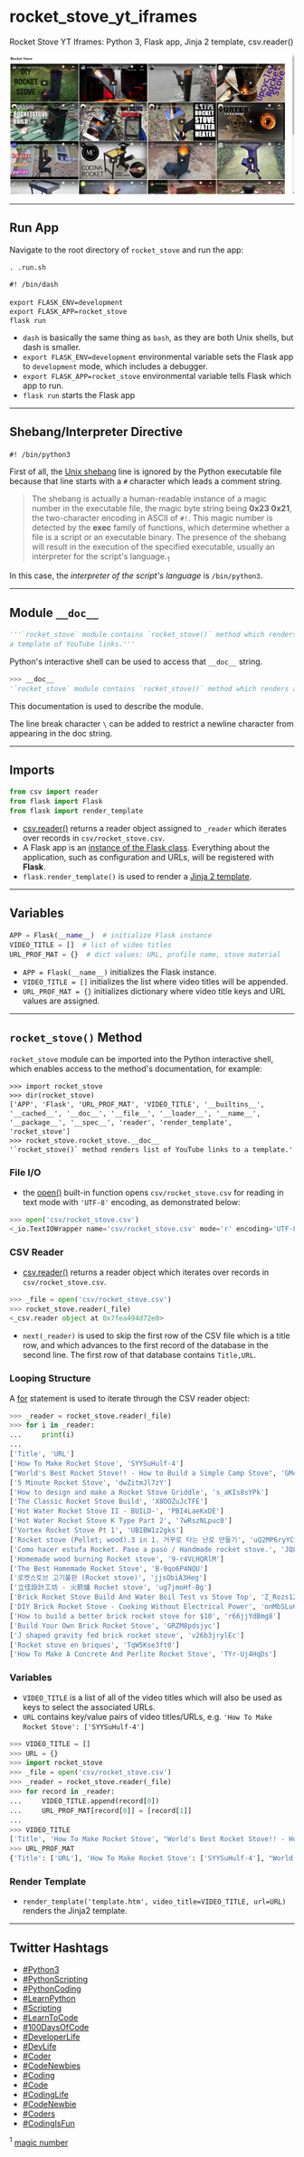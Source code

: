 # rocket_stove_yt_iframes
Rocket Stove YT Iframes: Python 3, Flask app, Jinja 2 template, csv.reader()

![screen capture](screen_capture.png)

---


## Run App

Navigate to the root directory of `rocket_stove` and run the app:

```shell
. .run.sh
```

```shell
#! /bin/dash

export FLASK_ENV=development
export FLASK_APP=rocket_stove
flask run
```

- `dash` is basically the same thing as `bash`, as they are both Unix shells, but dash is smaller.
- `export FLASK_ENV=development` environmental variable sets the Flask app to `development` mode, which includes a debugger.
- `export FLASK_APP=rocket_stove` environmental variable tells Flask which app to run.
- `flask run` starts the Flask app


---


## Shebang/Interpreter Directive

`#! /bin/python3`

First of all, the [Unix shebang](https://en.wikipedia.org/wiki/Shebang_(Unix)) line is ignored by the Python executable file because that line starts with a `#` character which leads a comment string.

> The shebang is actually a human-readable instance of a magic number in the executable file, the magic byte string being **0x23 0x21**, the two-character encoding in ASCII of `#!`. This magic number is detected by the **exec** family of functions, which determine whether a file is a script or an executable binary. The presence of the shebang will result in the execution of the specified executable, usually an interpreter for the script's language.<sub>1</sub>

In this case, the _interpreter of the script's language_ is `/bin/python3`.


---


## Module `__doc__`

```Python
'''`rocket_stove` module contains `rocket_stove()` method which renders \
a template of YouTube links.'''
```

Python's interactive shell can be used to access that `__doc__` string.

```python
>>> __doc__
'`rocket_stove` module contains `rocket_stove()` method which renders a template of YouTube links.'
```

This documentation is used to describe the module.

The line break character `\` can be added to restrict a newline character from appearing in the doc string.


---


## Imports

```python
from csv import reader
from flask import Flask
from flask import render_template
```

- [csv.reader()](https://docs.python.org/3/library/csv.html#csv.reader) returns a reader object assigned to `_reader` which iterates over records in `csv/rocket_stove.csv`.
- A Flask app is an [instance of the Flask class](https://flask.palletsprojects.com/en/1.1.x/tutorial/factory/#application-setup). Everything about the application, such as configuration and URLs, will be registered with **Flask**.
- `flask.render_template()` is used to render a [Jinja 2 template](https://jinja.palletsprojects.com/en/2.11.x/templates/#synopsis).


---


## Variables

```python
APP = Flask(__name__)  # initialize Flask instance
VIDEO_TITLE = []  # list of video titles
URL_PROF_MAT = {}  # dict values: URL, profile name, stove material
```

- `APP = Flask(__name__)` initializes the Flask instance.
- `VIDEO_TITLE = []` initializes the list where video titles will be appended.
- `URL_PROF_MAT = {}` initializes dictionary where video title keys and URL values are assigned.


---


## `rocket_stove()` Method

`rocket_stove` module can be imported into the Python interactive shell, which enables access to the method's documentation, for example:

```
>>> import rocket_stove
>>> dir(rocket_stove)
['APP', 'Flask', 'URL_PROF_MAT', 'VIDEO_TITLE', '__builtins__', '__cached__', '__doc__', '__file__', '__loader__', '__name__', '__package__', '__spec__', 'reader', 'render_template', 'rocket_stove']
>>> rocket_stove.rocket_stove.__doc__
'`rocket_stove()` method renders list of YouTube links to a template.'
```

### File I/O

- the [open()](https://docs.python.org/3/library/functions.html#open) built-in function opens `csv/rocket_stove.csv` for reading in text mode with `'UTF-8'` encoding, as demonstrated below:

```python
>>> open('csv/rocket_stove.csv')
<_io.TextIOWrapper name='csv/rocket_stove.csv' mode='r' encoding='UTF-8'>
```

### CSV Reader

- [csv.reader()](https://docs.python.org/3/library/csv.html#csv.reader) returns a reader object which iterates over records in `csv/rocket_stove.csv`.

```python
>>> _file = open('csv/rocket_stove.csv')
>>> rocket_stove.reader(_file)
<_csv.reader object at 0x7fea494d72e0>
```

- `next(_reader)` is used to skip the first row of the CSV file which is a title row, and which advances to the first record of the database in the second line. The first row of that database contains `Title,URL`.

### Looping Structure

A [for](https://docs.python.org/3/tutorial/controlflow.html#for-statements) statement is used to iterate through the CSV reader object:

```python
>>> _reader = rocket_stove.reader(_file)
>>> for i in _reader:
...     print(i)
...
['Title', 'URL']
['How To Make Rocket Stove', 'SYYSuHulf-4']
["World's Best Rocket Stove!! - How to Build a Simple Camp Stove", 'GMcDekiRKs8']
['5 Minute Rocket Stove', 'dwZitmJl7zY']
['How to design and make a Rocket Stove Griddle', 's_aKIs8sYPk']
['The Classic Rocket Stove Build', 'X8OOZuJcTFE']
['Hot Water Rocket Stove II - BUILD-', 'PBI4LaeKxDE']
['Hot Water Rocket Stove K Type Part 2', '7wRszNLpuc0']
['Vortex Rocket Stove Pt 1', 'UBIBW1z2gks']
['Rocket stove (Pellet; wood).3 in 1. 거꾸로 타는 난로 만들기', 'uQ2MP6ryYCw']
['Como hacer estufa Rocket. Paso a paso / Handmade rocket stove.', 'JQ8axWRoEtA']
['Homemade wood burning Rocket stove', '9-r4VLHQRlM']
['The Best Homemade Rocket Stove', 'B-9qo6P4NQU']
['로켓스토브 고기불판 (Rocket stove)', 'jjsObiA3Heg']
['立佳設計工坊 - 火箭爐 Rocket stove', 'ug7jmoHf-Bg']
['Brick Rocket Stove Build And Water Boil Test vs Stove Top', 'Z_Rozs12174']
['DIY Brick Rocket Stove - Cooking Without Electrical Power', 'onMbSLuC7Oc']
['How to build a better brick rocket stove for $10', 'r66jjYdBmg8']
['Build Your Own Brick Rocket Stove', 'GRZM8pdsjyc']
['J shaped gravity fed brick rocket stove', 'v26b3jrylEc']
['Rocket stove en briques', 'TqW5Kse3ft0']
['How To Make A Concrete And Perlite Rocket Stove', 'TYr-Uj4HqDs']
```

### Variables

- `VIDEO_TITLE` is a list of all of the video titles which will also be used as keys to select the associated URLs.
- `URL` contains key/value pairs of video titles/URLs, e.g. `'How To Make Rocket Stove': ['SYYSuHulf-4']`

```python
>>> VIDEO_TITLE = []
>>> URL = {}
>>> import rocket_stove
>>> _file = open('csv/rocket_stove.csv')
>>> _reader = rocket_stove.reader(_file)
>>> for record in _reader:
...     VIDEO_TITLE.append(record[0])
...     URL_PROF_MAT[record[0]] = [record[1]]
...
>>> VIDEO_TITLE
['Title', 'How To Make Rocket Stove', "World's Best Rocket Stove!! - How to Build a Simple Camp Stove", '5 Minute Rocket Stove', 'How to design and make a Rocket Stove Griddle', 'The Classic Rocket Stove Build', 'Hot Water Rocket Stove II - BUILD-', 'Hot Water Rocket Stove K Type Part 2', 'Vortex Rocket Stove Pt 1', 'Rocket stove (Pellet; wood).3 in 1. 거꾸로 타는 난로 만들기', 'Como hacer estufa Rocket. Paso a paso / Handmade rocket stove.', 'Homemade wood burning Rocket stove', 'The Best Homemade Rocket Stove', '로켓스토브 고기불판 (Rocket stove)', '立佳設計工坊 - 火箭爐 Rocket stove', 'Brick Rocket Stove Build And Water Boil Test vs Stove Top', 'DIY Brick Rocket Stove - Cooking Without Electrical Power', 'How to build a better brick rocket stove for $10', 'Build Your Own Brick Rocket Stove', 'J shaped gravity fed brick rocket stove', 'Rocket stove en briques', 'How To Make A Concrete And Perlite Rocket Stove']
>>> URL_PROF_MAT
{'Title': ['URL'], 'How To Make Rocket Stove': ['SYYSuHulf-4'], "World's Best Rocket Stove!! - How to Build a Simple Camp Stove": ['GMcDekiRKs8'], '5 Minute Rocket Stove': ['dwZitmJl7zY'], 'How to design and make a Rocket Stove Griddle': ['s_aKIs8sYPk'], 'The Classic Rocket Stove Build': ['X8OOZuJcTFE'], 'Hot Water Rocket Stove II - BUILD-': ['PBI4LaeKxDE'], 'Hot Water Rocket Stove K Type Part 2': ['7wRszNLpuc0'], 'Vortex Rocket Stove Pt 1': ['UBIBW1z2gks'], 'Rocket stove (Pellet; wood).3 in 1. 거꾸로 타는 난로 만들기': ['uQ2MP6ryYCw'], 'Como hacer estufa Rocket. Paso a paso / Handmade rocket stove.': ['JQ8axWRoEtA'], 'Homemade wood burning Rocket stove': ['9-r4VLHQRlM'], 'The Best Homemade Rocket Stove': ['B-9qo6P4NQU'], '로켓스토브 고기불판 (Rocket stove)': ['jjsObiA3Heg'], '立佳設計工坊 - 火箭爐 Rocket stove': ['ug7jmoHf-Bg'], 'Brick Rocket Stove Build And Water Boil Test vs Stove Top': ['Z_Rozs12174'], 'DIY Brick Rocket Stove - Cooking Without Electrical Power': ['onMbSLuC7Oc'], 'How to build a better brick rocket stove for $10': ['r66jjYdBmg8'], 'Build Your Own Brick Rocket Stove': ['GRZM8pdsjyc'], 'J shaped gravity fed brick rocket stove': ['v26b3jrylEc'], 'Rocket stove en briques': ['TqW5Kse3ft0'], 'How To Make A Concrete And Perlite Rocket Stove': ['TYr-Uj4HqDs']}
```

### Render Template

- `render_template('template.htm', video_title=VIDEO_TITLE, url=URL)` renders the Jinja2 template.


---


## Twitter Hashtags

- [#Python3](https://twitter.com/hashtag/python3?f=live)
- [#PythonScripting](https://twitter.com/hashtag/PythonScripting?f=live)
- [#PythonCoding](https://twitter.com/hashtag/PythonCoding?f=live)
- [#LearnPython](https://twitter.com/hashtag/LearnPython?f=live)
- [#Scripting](https://twitter.com/hashtag/Scripting?f=live)
- [#LearnToCode](https://twitter.com/hashtag/LearnToCode?f=live)
- [#100DaysOfCode](https://twitter.com/hashtag/100DaysOfCode?f=live)
- [#DeveloperLife](https://twitter.com/hashtag/DeveloperLife?f=live)
- [#DevLife](https://twitter.com/hashtag/DevLife?f=live)
- [#Coder](https://twitter.com/hashtag/Coder?f=live)
- [#CodeNewbies](https://twitter.com/hashtag/CodeNewbies?f=live)
- [#Coding](https://twitter.com/hashtag/Coding?f=live)
- [#Code](https://twitter.com/hashtag/Code?f=live)
- [#CodingLife](https://twitter.com/hashtag/CodingLife?f=live)
- [#CodeNewbie](https://twitter.com/hashtag/CodeNewbie?f=live)
- [#Coders](https://twitter.com/hashtag/Coders?f=live)
- [#CodingIsFun](https://twitter.com/hashtag/CodingIsFun?f=live)

<sup>1</sup> [magic number](https://en.wikipedia.org/wiki/Shebang_\(Unix\)#Magic_number)
